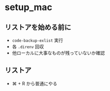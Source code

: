 # setup_mac

## リストアを始める前に

* `code-backup-exlist` 実行
* 各 `.direnv` 回収
* 他ローカルに大事なものが残っていないか確認

## リストア
* ⌘ + R から普通にやる
